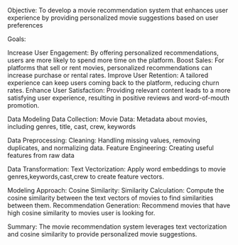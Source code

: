 Objective:
To develop a movie recommendation system that enhances user experience by providing personalized movie suggestions based on user preferences 

Goals:

Increase User Engagement: By offering personalized recommendations, users are more likely to spend more time on the platform.
Boost Sales: For platforms that sell or rent movies, personalized recommendations can increase purchase or rental rates.
Improve User Retention: A tailored experience can keep users coming back to the platform, reducing churn rates.
Enhance User Satisfaction: Providing relevant content leads to a more satisfying user experience, resulting in positive reviews and word-of-mouth promotion.

Data Modeling
Data Collection:
  Movie Data: Metadata about movies, including genres, title, cast, crew, keywords

Data Preprocessing:
  Cleaning: Handling missing values, removing duplicates, and normalizing data.
  Feature Engineering: Creating useful features from raw data

Data Transformation:
Text Vectorization: Apply word embeddings to movie genres,keywords,cast,crew to create feature vectors.

Modeling Approach:
Cosine Similarity:
Similarity Calculation: Compute the cosine similarity between the text vectors of movies to find similarities between them.
Recommendation Generation: Recommend movies that have high cosine similarity to movies user is looking for.

Summary:
The movie recommendation system leverages text vectorization and cosine similarity to provide personalized movie suggestions. 
